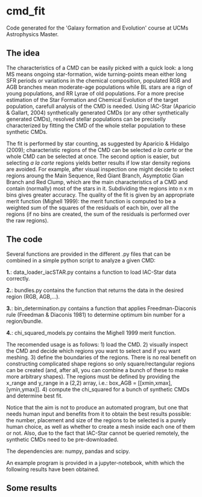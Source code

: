 # cmd_fit
Code generated for the 'Galaxy formation and Evolution' course at UCMs Astrophysics Master.

## The idea
The characteristics of a CMD can be easily picked with a quick look: a long MS means ongoing star-formation, wide turning-points mean either long SFR periods or variations in the chemical composition, populated RGB and AGB branches mean moderate-age populations while BL stars are a rign of young populations, and RR Lyrae of old populations. For a more precise estimation of the Star Formation and Chemical Evolution of the target population, carefull analysis of the CMD is needed. Using IAC-Star (Aparicio & Gallart, 2004) synthetically generated CMDs (or any other synthetically generated CMDs), resolved stellar populations can be preciselly characterized by fitting the CMD of the whole stellar population to these synthetic CMDs.

The fit is performed by star counting, as suggested by Aparicio & Hidalgo (2009); characteristic regions of the CMD can be selected _a la carte_ or the whole CMD can be selected at once. The second option is easier, but selecting _a la carte_ regions yields better results if low star density regions are avoided. For example, after visual inspection one might decide to select regions aroung the Main Sequence, Red Giant Branch, Asymptotic Gian Branch and Red Clump, which are the main characteristics of a CMD and contain (normally) most of the stars in it. Subdividing the regions into n x m bins gives greater accuracy. The quality of the fit is given by an appropriate merit function (Mighell 1999): the merit function is computed to be a weighted sum of the squares of the residuals of each bin, over all the regions (if no bins are created, the sum of the residuals is performed over the raw regions).

## The code
Several functions are provided in the different .py files that can be combined in a simple python script to analyze a given CMD:

**1.**: data_loader_iacSTAR.py contains a function to load IAC-Star data correctly.

**2.**: bundles.py contains the function that returns the data in the desired region (RGB, AGB,...).

**3.**: bin_determination.py contains a function that applies Freedman-Diaconis rule (Freedman & Diaconis 1981) to determine optimum bin number for a region/bundle.

**4.**: chi_squared_models.py contains the Mighell 1999 merit function.

The recomended usage is as follows: 1) load the CMD. 2) visually inspect the CMD and decide which regions you want to select and if you want meshing. 3) define the boundaries of the regions. There is no real benefit on constructing complicated shape regions so only square/rectangular regions can be created (and, after all, you can combine a bunch of these to make more arbitrary shapes). The regions must be defined by providing the x_range and y_range in a (2,2) array, i.e.: box_AGB = [[xmin,xmax],[ymin,ymax]]. 4) compute the chi_squared for a bunch of synthetic CMDs and determine best fit.

Notice that the aim is not to produce an automated program, but one that needs human input and benefits from it to obtain the best results possible: the number, placement and size of the regions to be selected is a purely human choice, as well as whether to create a mesh inside each one of them or not. Also, due to the fact that IAC-Star cannot be queried remotely, the synthetic CMDs need to be pre-downloaded.

The dependencies are: numpy, pandas and scipy.


An example program is provided in a jupyter-notebook, whith which the following results have been obtained.

## Some results

